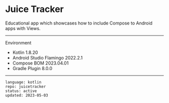# Juice Tracker

Educational app which showcases how to include Compose to Android apps with Views. 

---

Environment

- Kotlin 1.8.20
- Android Studio Flamingo 2022.2.1
- Compose BOM 2023.04.01
- Gradle Plugin 8.0.0

---

```
language: kotlin
repo: juicetracker
status: active
updated: 2023-05-03
```